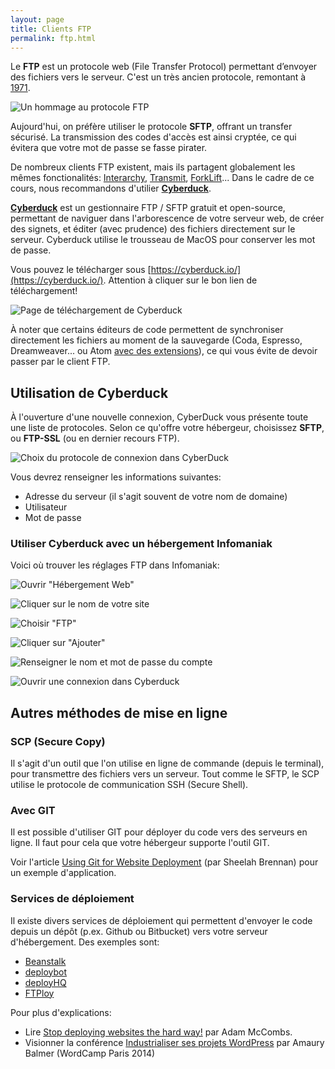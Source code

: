 ```yaml
---
layout: page
title: Clients FTP
permalink: ftp.html
---
```


Le **FTP** est un protocole web (File Transfer Protocol) permettant d’envoyer des fichiers vers le serveur. C'est un très ancien protocole, remontant à [1971](https://tools.ietf.org/html/rfc265). 

![Un hommage au protocole FTP](/img/ftp-graffiti.jpg)

Aujourd'hui, on préfère utiliser le protocole **SFTP**, offrant un transfer sécurisé. La transmission des codes d'accès est ainsi cryptée, ce qui évitera que votre mot de passe se fasse pirater.

De nombreux clients FTP existent, mais ils partagent globalement les mêmes fonctionalités: [Interarchy](https://nolobe.com/interarchy/), [Transmit](https://panic.com/transmit/), [ForkLift](http://www.binarynights.com/forklift/)... Dans le cadre de ce cours, nous recommandons d'utilier **[Cyberduck](https://cyberduck.io/)**.

**[Cyberduck](https://cyberduck.io/)** est un gestionnaire FTP / SFTP gratuit et open-source, permettant de naviguer dans l'arborescence de votre serveur web, de créer des signets, et éditer (avec prudence) des fichiers directement sur le serveur. Cyberduck utilise le trousseau de MacOS pour conserver les mot de passe.

Vous pouvez le télécharger sous [https://cyberduck.io/](https://cyberduck.io/). Attention à cliquer sur le bon lien de téléchargement!

![Page de téléchargement de Cyberduck](/img/cyberduck-tutorial/cyberduck-download.jpg)

À noter que certains éditeurs de code permettent de synchroniser directement les fichiers au moment de la sauvegarde (Coda, Espresso, Dreamweaver... ou Atom [avec des extensions](https://atom.io/packages/search?q=ftp)), ce qui vous évite de devoir passer par le client FTP.

## Utilisation de Cyberduck

À l'ouverture d'une nouvelle connexion, CyberDuck vous présente toute une liste de protocoles. Selon ce qu'offre votre hébergeur, choisissez **SFTP**, ou **FTP-SSL** (ou en dernier recours FTP).

![Choix du protocole de connexion dans CyberDuck](/img/cyberduck-protocols.png)

Vous devrez renseigner les informations suivantes:

* Adresse du serveur (il s'agit souvent de votre nom de domaine)
* Utilisateur
* Mot de passe

### Utiliser Cyberduck avec un hébergement Infomaniak

Voici où trouver les réglages FTP dans Infomaniak:

![Ouvrir "Hébergement Web"](/img/cyberduck-tutorial/screen_01.png)

![Cliquer sur le nom de votre site](/img/cyberduck-tutorial/screen_02.png)

![Choisir "FTP"](/img/cyberduck-tutorial/screen_03.png)

![Cliquer sur "Ajouter"](/img/cyberduck-tutorial/screen_04.png)

![Renseigner le nom et mot de passe du compte](/img/cyberduck-tutorial/screen_05.png)

![Ouvrir une connexion dans Cyberduck](/img/cyberduck-tutorial/screen_06.png)

## Autres méthodes de mise en ligne

### SCP (Secure Copy)

Il s'agit d'un outil que l'on utilise en ligne de commande (depuis le terminal), pour transmettre des fichiers vers un serveur. Tout comme le SFTP, le SCP utilise le protocole de communication SSH (Secure Shell).

### Avec GIT

Il est possible d'utiliser GIT pour déployer du code vers des serveurs en ligne. Il faut pour cela que votre hébergeur supporte l'outil GIT. 

Voir l'article [Using Git for Website Deployment](http://sheelahb.com/blog/using-git-for-website-deployment/) (par Sheelah Brennan) pour un exemple d'application.

### Services de déploiement

Il existe divers services de déploiement qui permettent d'envoyer le code depuis un dépôt (p.ex. Github ou Bitbucket) vers votre serveur d'hébergement. Des exemples sont: 

* [Beanstalk](https://beanstalkapp.com/)
* [deploybot](https://deploybot.com/)
* [deployHQ](https://www.deployhq.com/)
* [FTPloy](http://ftploy.com/)

Pour plus d'explications: 

* Lire [Stop deploying websites the hard way!](https://medium.com/@adammccombs/stop-deploying-websites-the-hard-way-2c499eab85ed) par Adam McCombs.
* Visionner la conférence [Industrialiser ses projets WordPress](https://wordpress.tv/2014/03/10/amaury-balmer-industrialiser-son-ou-ses-projets-wordpress/) par Amaury Balmer (WordCamp Paris 2014)